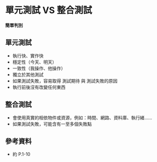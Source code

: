# 單元測試 VS 整合測試

**簡單判別**

## 單元測試

* 執行快、實作快
* 穩定性（今天、明天）
* 一致性（我操作、他操作）
* 獨立於其他測試
* 如果測試失敗，容易取得 測試期待 與 測試失敗的原因
* 執行前後沒有改變任何東西


## 整合測試

* 會使用真實的相依物件或資源，例如：時間、網路、資料庫、執行緒……
* 如果測試失敗，可能含有一至多個失敗點


## 參考資料

* 約 P.1-10



